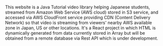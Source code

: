  This website is a Java Tutorial video library helping Japanese students, streamed from Amazon Web Service (AWS cloud) stored in S3 service, and accessed via AWS CloudFront service providing CDN (Content Delivery Network) so that video is streaming from viewers' nearby AWS available zone in Japan, US or other locations. 
 It's a React project in which HTML is dynamically generated from data currently stored in Array but will be obtained from a remote database via Rest API which is under development. 
 
